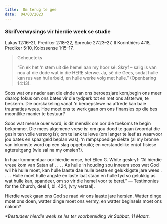 ```yaml
---
title:  Om terug te gee
date:  04/03/2023
---
```


### Skrifverwysings vir hierdie week se studie
Lukas 12:16–21, Prediker 2:18–22, Spreuke 27:23–27, II Korinthiërs 4:18, Prediker 5:10, Kolossense 1:15–17.

> <p>Geheueteks</p>
> “En ek het ‘n stem uit die hemel aan my hoor sê: Skryf – salig is van nou af die dode wat in die HERE sterwe.  Ja, sê die Gees, sodat hulle kan rus van hul arbeid, en hulle werke volg met hulle.” (Openbaring 14:13).

Soos wat ons nader aan die einde van ons beroepsjare kom,begin ons meer daarop fokus om ons bates vir die tydperk tot en met ons afsterwe, te beskerm. Die oorskakeling vanaf ‘n beroepslewe na aftrede kan baie traumaties wees.  Hoe moet ons te werk gaan om ons finansies op die bes moontlike manier te bestuur?

Soos wat mense ouer word, is dit menslik om oor die toekoms te begin bekommer.  Die mees algemene vrese is: om gou dood te gaan (voordat die gesin ten volle versorg is); om te lank te lewe (om langer te leef as waarvoor jou bates en spaargeld beplan was); ‘n rampspoedige siekte (al my bronne van inkomste word op een slag opgebruik); en verstandelike en/of fisiese agteruitgang (wie sal na my omsien?).

In haar kommentaar oor hierdie vrese, het Ellen G. White geskryf: “Al hierdie vrese kom van Satan af . . . . As hulle ‘n houding sou inneem soos wat God wil hê hulle moet, kan hulle laaste dae hulle beste en gelukkigste jare wees . . . .  Hulle moet hulle angste en laste laat staan en hulle tyd so gelukkig as wat hulle kan, spandeer, om so vir die hemel voor te berei.” — Testimonies for the Church, deel 1, bl. 424, (vry vertaal).

Hierdie week gaan ons God se raad vir ons laaste jare hersien. Watter dinge moet ons doen, watter dinge moet ons vermy, en watter beginsels moet ons nakom?

_*Bestudeer hierdie week se les ter voorbereiding vir Sabbat, 11 Maart._